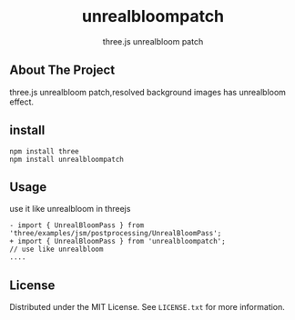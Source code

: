 <div id="top"></div>

<!-- PROJECT LOGO -->
<br />
<div align="center">
<h1 align="center"> unrealbloompatch</h3>

  <p align="center">
    three.js unrealbloom patch
  </p>
</div>



<!-- ABOUT THE PROJECT -->
## About The Project
three.js unrealbloom patch,resolved background images has unrealbloom effect.


<!-- GETTING STARTED -->
## install

  ```
  npm install three
  npm install unrealbloompatch
  ```
<!-- USAGE EXAMPLES -->
## Usage
use it like unrealbloom in threejs
```
- import { UnrealBloomPass } from 'three/examples/jsm/postprocessing/UnrealBloomPass';
+ import { UnrealBloomPass } from 'unrealbloompatch'; 
// use like unrealbloom
....
```

<!-- LICENSE -->
## License

Distributed under the MIT License. See `LICENSE.txt` for more information.


